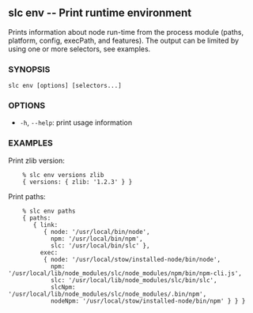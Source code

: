 ## slc env -- Print runtime environment

Prints information about node run-time from the process module (paths, platform,
config, execPath, and features). The output can be limited by using one or more
selectors, see examples.

### SYNOPSIS

    slc env [options] [selectors...]

### OPTIONS

* `-h`, `--help`:
  print usage information

### EXAMPLES

Print zlib version:

        % slc env versions zlib
        { versions: { zlib: '1.2.3' } }

Print paths:

        % slc env paths
        { paths:
           { link:
              { node: '/usr/local/bin/node',
                npm: '/usr/local/bin/npm',
                slc: '/usr/local/bin/slc' },
             exec:
              { node: '/usr/local/stow/installed-node/bin/node',
                npm: '/usr/local/lib/node_modules/slc/node_modules/npm/bin/npm-cli.js',
                slc: '/usr/local/lib/node_modules/slc/bin/slc',
                slcNpm: '/usr/local/lib/node_modules/slc/node_modules/.bin/npm',
                nodeNpm: '/usr/local/stow/installed-node/bin/npm' } } }
